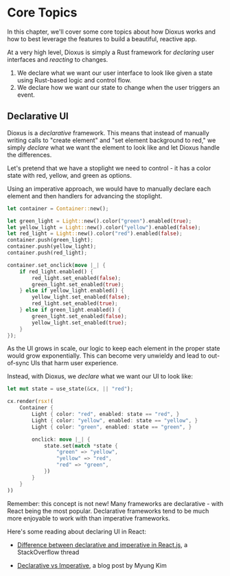 # Core Topics

In this chapter, we'll cover some core topics about how Dioxus works and how to best leverage the features to build a beautiful, reactive app.

At a very high level, Dioxus is simply a Rust framework for _declaring_ user interfaces and _reacting_ to changes.

1) We declare what we want our user interface to look like given a state using Rust-based logic and control flow.
2) We declare how we want our state to change when the user triggers an event.

## Declarative UI

Dioxus is a *declarative* framework. This means that instead of manually writing calls to "create element" and "set element background to red," we simply *declare* what we want the element to look like and let Dioxus handle the differences.

Let's pretend that we have a stoplight we need to control - it has a color state with red, yellow, and green as options.


Using an imperative approach, we would have to manually declare each element and then handlers for advancing the stoplight.

```rust
let container = Container::new();

let green_light = Light::new().color("green").enabled(true);
let yellow_light = Light::new().color("yellow").enabled(false);
let red_light = Light::new().color("red").enabled(false);
container.push(green_light);
container.push(yellow_light);
container.push(red_light);

container.set_onclick(move |_| {
    if red_light.enabled() {
        red_light.set_enabled(false);
        green_light.set_enabled(true);
    } else if yellow_light.enabled() {
        yellow_light.set_enabled(false);
        red_light.set_enabled(true);
    } else if green_light.enabled() {
        green_light.set_enabled(false);
        yellow_light.set_enabled(true);
    }
});
```

As the UI grows in scale, our logic to keep each element in the proper state would grow exponentially. This can become very unwieldy and lead to out-of-sync UIs that harm user experience.

Instead, with Dioxus, we *declare* what we want our UI to look like:

```rust
let mut state = use_state(&cx, || "red");

cx.render(rsx!(
    Container {
        Light { color: "red", enabled: state == "red", }
        Light { color: "yellow", enabled: state == "yellow", }
        Light { color: "green", enabled: state == "green", }

        onclick: move |_| {
            state.set(match *state {
                "green" => "yellow",
                "yellow" => "red",
                "red" => "green",
            })
        }
    }
))
```

Remember: this concept is not new! Many frameworks are declarative - with React being the most popular. Declarative frameworks tend to be much more enjoyable to work with than imperative frameworks.

Here's some reading about declaring UI in React:

- [Difference between declarative and imperative in React.js](https://stackoverflow.com/questions/33655534/difference-between-declarative-and-imperative-in-react-js), a StackOverflow thread

- [Declarative vs Imperative](https://medium.com/@myung.kim287/declarative-vs-imperative-251ce99c6c44), a blog post by Myung Kim
